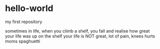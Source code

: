 # hello-world
my first repository

sometimes in life, when you climb a shelf, you fall and realise how great your life was up on the shelf
your life is NOT great, lot of pain, knees hurts
moms spaghuetti
